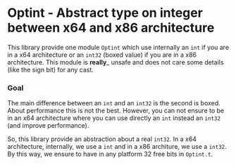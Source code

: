 Optint - Abstract type on integer between x64 and x86 architecture
==================================================================

This library provide one module `Optint` which use internally an `int` if you
are in a x64 architecture or an `int32` (boxed value) if you are in a x86
architecture. This module is __really___ unsafe and does not care some details
(like the sign bit) for any cast.

### Goal

The main difference between an `int` and an `int32` is the second is boxed.
About performance this is not the best. However, you can not ensure to be in an
x64 architecture where you can use directly an `int` instead an `int32` (and
improve performance).

So, this library provide an abstraction about a real `int32`. In a x64
architecture, internally, we use a `int` and in a x86 architure, we use a
`int32`. By this way, we ensure to have in any platform 32 free bits in
`Optint.t`.
